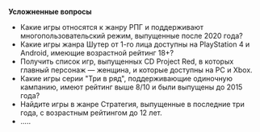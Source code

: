 **Усложненные вопросы**
- Какие игры относятся к жанру РПГ и поддерживают многопользовательский режим, выпущенные после 2020 года?
- Какие игры жанра Шутер от 1-го лица доступны на PlayStation 4 и Android, имеющие возрастной рейтинг 18+?
- Получить список игр, выпущенных CD Project Red, в которых главный персонаж — женщина, и которые доступны на PC и Xbox.
- Какие игры серии "Три в ряд", поддерживающие одиночную кампанию, имеют рейтинг выше 8/10 и были выпущены до 2015 года?
- Найдите игры в жанре Стратегия, выпущенные в последние три года, с возрастным рейтингом до 12 лет.
- .....

